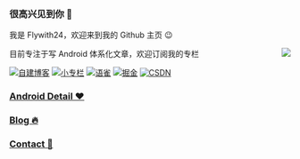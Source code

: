 ### 很高兴见到你 👋


我是 Flywith24，欢迎来到我的 Github 主页 😉

<img align="right" src="https://github-readme-stats.vercel.app/api?username=Flywith24&count_private=true&show_icons=true&hide=prs&hide_title=true"/>

目前专注于写 Android 体系化文章，欢迎订阅我的专栏

[![自建博客](https://cdn.jsdelivr.net/gh/Flywith24/Album/img/20201216151326.png)](https://flywith24.gitee.io)
[![小专栏](https://cdn.jsdelivr.net/gh/Flywith24/Album/img/20201216150338.png)](https://xiaozhuanlan.com/detail)
[![语雀](https://cdn.jsdelivr.net/gh/Flywith24/Album/img/20201216150234.png)](https://www.yuque.com/flywith24)
[![掘金](https://cdn.jsdelivr.net/gh/Flywith24/Album/img/20201216150413.png)](https://juejin.cn/user/219558054476792/posts)
[![CSDN](https://cdn.jsdelivr.net/gh/Flywith24/Album/img/20201216150204.png)](https://blog.csdn.net/fly_with_24)


### [Android Detail ❤️](https://xiaozhuanlan.com/detail)


### [Blog 🔥](https://github.com/Flywith24/BlogList)


### [Contact 🤙](https://github.com/Flywith24/Flywith24/wiki/%E8%81%94%E7%B3%BB%E6%96%B9%E5%BC%8F)

